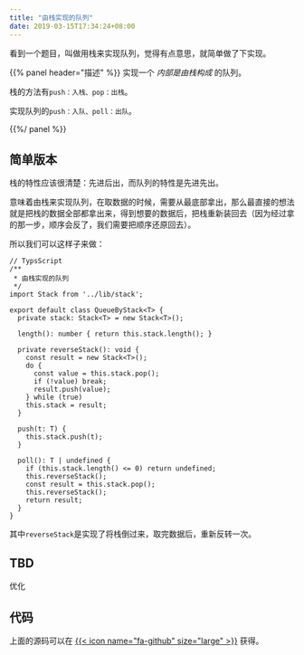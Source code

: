 ```yaml
---
title: "由栈实现的队列"
date: 2019-03-15T17:34:24+08:00
---
```


看到一个题目，叫做用栈来实现队列，觉得有点意思，就简单做了下实现。

{{% panel header="描述" %}}
实现一个 *内部是由栈构成* 的队列。

栈的方法有`push：入栈、pop：出栈`。

实现队列的`push：入队、poll：出队`。

{{%/ panel %}}

## 简单版本
栈的特性应该很清楚：先进后出，而队列的特性是先进先出。

意味着由栈来实现队列，在取数据的时候，需要从最底部拿出，那么最直接的想法就是把栈的数据全部都拿出来，得到想要的数据后，把栈重新装回去（因为经过拿的那一步，顺序会反了，我们需要把顺序还原回去）。

所以我们可以这样子来做：
```
// TypsScript
/**
 * 由栈实现的队列
 */
import Stack from '../lib/stack';

export default class QueueByStack<T> {
  private stack: Stack<T> = new Stack<T>();

  length(): number { return this.stack.length(); }

  private reverseStack(): void {
    const result = new Stack<T>();
    do {
      const value = this.stack.pop();
      if (!value) break;
      result.push(value);
    } while (true)
    this.stack = result;
  }

  push(t: T) {
    this.stack.push(t);
  }

  poll(): T | undefined {
    if (this.stack.length() <= 0) return undefined;
    this.reverseStack();
    const result = this.stack.pop();
    this.reverseStack();
    return result;
  }
}
```

其中`reverseStack`是实现了将栈倒过来，取完数据后，重新反转一次。

## TBD
优化

## 代码
上面的源码可以在 [{{< icon name="fa-github" size="large" >}}](https://github.com/iceyang/data_structure_and_algorithm_code/blob/master/src/queue_by_stack) 获得。
